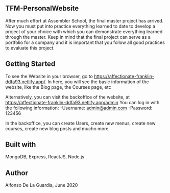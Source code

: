 ## TFM-PersonalWebsite

After much effort at Assembler School, the final master project has arrived. Now you must put into practice everything learned to date to develop a project of your choice with which you can demonstrate everything learned through the master.
Keep in mind that the final project can serve as a portfolio for a company and it is important that you follow all good practices to evaluate this project.

## Getting Started

To see the Website in your browser, go to https://affectionate-franklin-ddfa93.netlify.app/.
In here, you will see the basic information of the website, like the Blog page, the Courses page, etc

Alternatively, you can visit the backoffice of the website, at https://affectionate-franklin-ddfa93.netlify.app/admin
You can log in with the following information:
-Username: admin@admin.com
-Password: 123456

In the backoffice, you can create Users, create new menus, create new courses, create new blog posts and mucho more.

## Built with

MongoDB, Express, ReactJS, Node.js

## Author

Alfonso De La Guardia, June 2020
